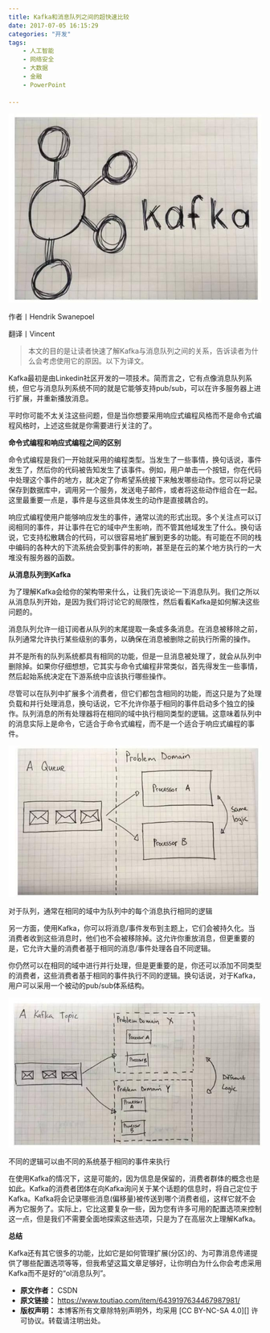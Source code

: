 ```yaml
---
title: Kafka和消息队列之间的超快速比较
date: 2017-07-05 16:15:29
categories: "开发"
tags:
	- 人工智能
	- 网络安全
	- 大数据
	- 金融
	- PowerPoint

---
```


![Kafka和消息队列之间的超快速比较][Kafka]

作者丨Hendrik Swanepoel

翻译丨Vincent

> 本文的目的是让读者快速了解Kafka与消息队列之间的关系，告诉读者为什么会考虑使用它的原因。以下为译文。

Kafka最初是由Linkedin社区开发的一项技术。简而言之，它有点像消息队列系统，但它与消息队列系统不同的就是它能够支持pub/sub，可以在许多服务器上进行扩展，并重新播放消息。

平时你可能不太关注这些问题，但是当你想要采用响应式编程风格而不是命令式编程风格时，上述这些就是你需要进行关注的了。

**命令式编程和响应式编程之间的区别**

命令式编程是我们一开始就采用的编程类型。当发生了一些事情，换句话说，事件发生了，然后你的代码被告知发生了该事件。例如，用户单击一个按钮，你在代码中处理这个事件的地方，就决定了你希望系统接下来触发哪些动作。您可以将记录保存到数据库中，调用另一个服务，发送电子邮件，或者将这些动作组合在一起。这里最重要一点是，事件是与这些具体发生的动作是直接耦合的。

响应式编程使用户能够响应发生的事件，通常以流的形式出现。多个关注点可以订阅相同的事件，并让事件在它的域中产生影响，而不管其他域发生了什么。换句话说，它支持松散耦合的代码，可以很容易地扩展到更多的功能。有可能在不同的栈中编码的各种大的下流系统会受到事件的影响，甚至是在云的某个地方执行的一大堆没有服务器的函数。

**从消息队列到Kafka**

为了理解Kafka会给你的架构带来什么，让我们先谈论一下消息队列。我们之所以从消息队列开始，是因为我们将讨论它的局限性，然后看看Kafka是如何解决这些问题的。

消息队列允许一组订阅者从队列的末尾提取一条或多条消息。在消息被移除之前，队列通常允许执行某些级别的事务，以确保在消息被删除之前执行所需的操作。

并不是所有的队列系统都具有相同的功能，但是一旦消息被处理了，就会从队列中删除掉。如果你仔细想想，它其实与命令式编程非常类似，首先得发生一些事情，然后起始系统决定在下游系统中应该执行哪些操作。

尽管可以在队列中扩展多个消费者，但它们都包含相同的功能，而这只是为了处理负载和并行处理消息，换句话说，它不允许你基于相同的事件启动多个独立的操作。队列消息的所有处理器将在相同的域中执行相同类型的逻辑。这意味着队列中的消息实际上是命令，它适合于命令式编程，而不是一个适合于响应式编程的事件。

![Kafka和消息队列之间的超快速比较][Kafka 1]

对于队列，通常在相同的域中为队列中的每个消息执行相同的逻辑

另一方面，使用Kafka，你可以将消息/事件发布到主题上，它们会被持久化。当消费者收到这些消息时，他们也不会被移除掉。这允许你重放消息，但更重要的是，它允许大量的消费者基于相同的消息/事件处理各自不同逻辑。

你仍然可以在相同的域中进行并行处理，但是更重要的是，你还可以添加不同类型的消费者，这些消费者基于相同的事件执行不同的逻辑。换句话说，对于Kafka，用户可以采用一个被动的pub/sub体系结构。

![Kafka和消息队列之间的超快速比较][Kafka 2]

不同的逻辑可以由不同的系统基于相同的事件来执行

在使用Kafka的情况下，这是可能的，因为信息是保留的，消费者群体的概念也是如此。Kafka的消费者团体在向Kafka询问关于某个话题的信息时，将自己定位于Kafka。Kafka将会记录哪些消息(偏移量)被传送到哪个消费者组，这样它就不会再为它服务了。实际上，它比这要复杂一些，因为您有许多可用的配置选项来控制这一点，但是我们不需要全面地探索这些选项，只是为了在高层次上理解Kafka。

**总结**

Kafka还有其它很多的功能，比如它是如何管理扩展(分区)的、为可靠消息传递提供了哪些配置选项等等，但我希望这篇文章足够好，让你明白为什么你会考虑采用Kafka而不是好的“ol消息队列”。


[Kafka]: static/resources/crawler/UJNF-Z2EI-ZEVA.jpg
[Kafka 1]: static/resources/crawler/RI63-EBVA-QABY.jpg
[Kafka 2]: static/resources/crawler/MVRJ-UMRU-MREB.jpg
 *  **原文作者：** CSDN
 *  **原文链接：** https://www.toutiao.com/item/6439197634467987981/
 *  **版权声明：** 本博客所有文章除特别声明外，均采用 [CC BY-NC-SA 4.0][] 许可协议。转载请注明出处。
